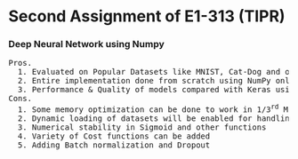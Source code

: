 <h1>Second Assignment of E1-313 (TIPR)</h1>
<h3>Deep Neural Network using Numpy</h3>
<pre>
Pros.
  1. Evaluated on Popular Datasets like MNIST, Cat-Dog and other datasets
  2. Entire implementation done from scratch using NumPy only
  3. Performance & Quality of models compared with Keras using Tensorflow
Cons.
  1. Some memory optimization can be done to work in 1/3<sup>rd</sup> Memory
  2. Dynamic loading of datasets will be enabled for handling large datasets
  3. Numerical stability in Sigmoid and other functions
  4. Variety of Cost functions can be added
  5. Adding Batch normalization and Dropout
</pre>
